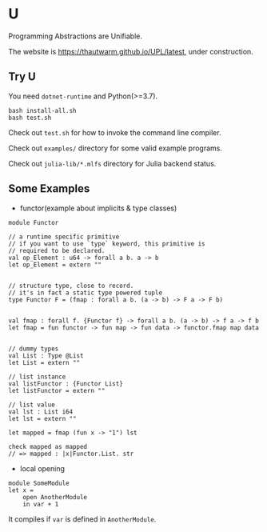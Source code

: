 # U

Programming Abstractions are Unifiable.

The website is https://thautwarm.github.io/UPL/latest, under construction.

## Try U

You need `dotnet-runtime` and Python(>=3.7).

```
bash install-all.sh
bash test.sh
```

Check out `test.sh` for how to invoke the command line compiler.

Check out `examples/` directory for some valid example programs.

Check out `julia-lib/*.mlfs` directory for Julia backend status.

## Some Examples

- functor(example about implicits & type classes)

```F#
module Functor

// a runtime specific primitive
// if you want to use `type` keyword, this primitive is
// required to be declared.
val op_Element : u64 -> forall a b. a -> b
let op_Element = extern ""


// structure type, close to record.
// it's in fact a static type powered tuple
type Functor F = (fmap : forall a b. (a -> b) -> F a -> F b)


val fmap : forall f. {Functor f} -> forall a b. (a -> b) -> f a -> f b
let fmap = fun functor -> fun map -> fun data -> functor.fmap map data


// dummy types
val List : Type @List
let List = extern ""

// list instance
val listFunctor : {Functor List}
let listFunctor = extern ""

// list value
val lst : List i64
let lst = extern ""

let mapped = fmap (fun x -> "1") lst

check mapped as mapped
// => mapped : |x|Functor.List. str
```


- local opening

```F#
module SomeModule
let x =
    open AnotherModule
    in var + 1
```

It compiles if `var` is defined in `AnotherModule`.

